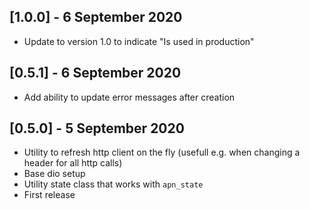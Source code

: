 ## [1.0.0] - 6 September 2020

* Update to version 1.0 to indicate "Is used in production"

## [0.5.1] - 6 September 2020

* Add ability to update error messages after creation

## [0.5.0] - 5 September 2020

* Utility to refresh http client on the fly (usefull e.g. when changing a header for all http calls)
* Base dio setup
* Utility state class that works with `apn_state`
* First release
